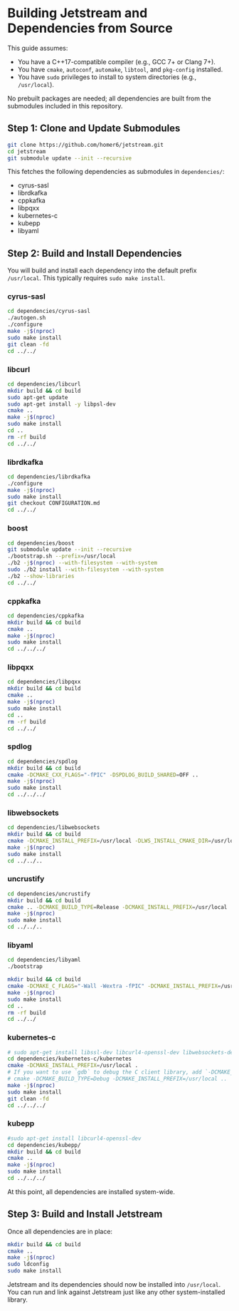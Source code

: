 # Building Jetstream and Dependencies from Source

This guide assumes:

- You have a C++17-compatible compiler (e.g., GCC 7+ or Clang 7+).
- You have `cmake`, `autoconf`, `automake`, `libtool`, and `pkg-config` installed.
- You have `sudo` privileges to install to system directories (e.g., `/usr/local`).

No prebuilt packages are needed; all dependencies are built from the submodules included in this repository.

## Step 1: Clone and Update Submodules

```sh
git clone https://github.com/homer6/jetstream.git
cd jetstream
git submodule update --init --recursive
```

This fetches the following dependencies as submodules in `dependencies/`:

- cyrus-sasl
- librdkafka
- cppkafka
- libpqxx
- kubernetes-c
- kubepp
- libyaml

## Step 2: Build and Install Dependencies

You will build and install each dependency into the default prefix `/usr/local`. This typically requires `sudo make install`.

### cyrus-sasl

```sh
cd dependencies/cyrus-sasl
./autogen.sh
./configure
make -j$(nproc)
sudo make install
git clean -fd
cd ../../
```

### libcurl

```sh
cd dependencies/libcurl
mkdir build && cd build
sudo apt-get update
sudo apt-get install -y libpsl-dev
cmake ..
make -j$(nproc)
sudo make install
cd ..
rm -rf build
cd ../../
```


### librdkafka

```sh
cd dependencies/librdkafka
./configure
make -j$(nproc)
sudo make install
git checkout CONFIGURATION.md
cd ../../
```

### boost

```sh
cd dependencies/boost
git submodule update --init --recursive
./bootstrap.sh --prefix=/usr/local
./b2 -j$(nproc) --with-filesystem --with-system
sudo ./b2 install --with-filesystem --with-system
./b2 --show-libraries
cd ../../
```

### cppkafka

```sh
cd dependencies/cppkafka
mkdir build && cd build
cmake ..
make -j$(nproc)
sudo make install
cd ../../../
```

### libpqxx

```sh
cd dependencies/libpqxx
mkdir build && cd build
cmake ..
make -j$(nproc)
sudo make install
cd ..
rm -rf build
cd ../../
```

### spdlog

```sh
cd dependencies/spdlog
mkdir build && cd build
cmake -DCMAKE_CXX_FLAGS="-fPIC" -DSPDLOG_BUILD_SHARED=OFF ..
make -j$(nproc)
sudo make install
cd ../../../
```

### libwebsockets

```sh
cd dependencies/libwebsockets
mkdir build && cd build
cmake -DCMAKE_INSTALL_PREFIX=/usr/local -DLWS_INSTALL_CMAKE_DIR=/usr/local/lib/cmake/libwebsockets ..
make -j$(nproc)
sudo make install
cd ../../..
```

### uncrustify

```sh
cd dependencies/uncrustify
mkdir build && cd build
cmake .. -DCMAKE_BUILD_TYPE=Release -DCMAKE_INSTALL_PREFIX=/usr/local
make -j$(nproc)
sudo make install
cd ../../..
```

### libyaml

```sh
cd dependencies/libyaml
./bootstrap

mkdir build && cd build
cmake -DCMAKE_C_FLAGS="-Wall -Wextra -fPIC" -DCMAKE_INSTALL_PREFIX=/usr/local -DYAML_INSTALL_CMAKE_DIR=/usr/local/lib/cmake/yaml -DCMAKE_INSTALL_CMAKEDIR=/usr/local/lib/cmake/yaml ..
make -j$(nproc)
sudo make install
cd ..
rm -rf build
cd ../../
```





### kubernetes-c

```sh
# sudo apt-get install libssl-dev libcurl4-openssl-dev libwebsockets-dev uncrustify
cd dependencies/kubernetes-c/kubernetes
cmake -DCMAKE_INSTALL_PREFIX=/usr/local .
# If you want to use `gdb` to debug the C client library, add `-DCMAKE_BUILD_TYPE=Debug` to the cmake command line, e.g.
# cmake -DCMAKE_BUILD_TYPE=Debug -DCMAKE_INSTALL_PREFIX=/usr/local ..
make -j$(nproc)
sudo make install
git clean -fd
cd ../../../
```


### kubepp

```sh
#sudo apt-get install libcurl4-openssl-dev
cd dependencies/kubepp/
mkdir build && cd build
cmake ..
make -j$(nproc)
sudo make install
cd ../../../
```


At this point, all dependencies are installed system-wide.

## Step 3: Build and Install Jetstream

Once all dependencies are in place:

```sh
mkdir build && cd build
cmake ..
make -j$(nproc)
sudo ldconfig
sudo make install
```

Jetstream and its dependencies should now be installed into `/usr/local`. You can run and link against Jetstream just like any other system-installed library.

